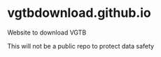 # vgtbdownload.github.io

Website to download VGTB

This will not be a public repo to protect data safety
